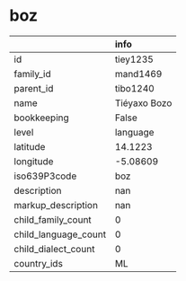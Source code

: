 # boz
|                      | info         |
|:---------------------|:-------------|
| id                   | tiey1235     |
| family_id            | mand1469     |
| parent_id            | tibo1240     |
| name                 | Tiéyaxo Bozo |
| bookkeeping          | False        |
| level                | language     |
| latitude             | 14.1223      |
| longitude            | -5.08609     |
| iso639P3code         | boz          |
| description          | nan          |
| markup_description   | nan          |
| child_family_count   | 0            |
| child_language_count | 0            |
| child_dialect_count  | 0            |
| country_ids          | ML           |